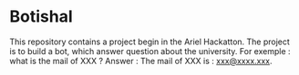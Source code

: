 # Botishal

This repository contains a project begin in the Ariel Hackatton.
The project is to build a bot, which answer question about the university.
For exemple : what is the mail of XXX ?
Answer : The mail of XXX is : xxx@xxxx.xxx.

